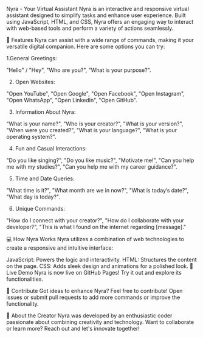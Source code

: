 Nyra - Your Virtual Assistant
Nyra is an interactive and responsive virtual assistant designed to simplify tasks and enhance user experience. Built using JavaScript, HTML, and CSS, Nyra offers an engaging way to interact with web-based tools and perform a variety of actions seamlessly.

🌟 Features
Nyra can assist with a wide range of commands, making it your versatile digital companion. Here are some options you can try:

1.General Greetings:

  "Hello" / "Hey",
  "Who are you?",
  "What is your purpose?".

2. Open Websites:

  "Open YouTube",
  "Open Google",
  "Open Facebook",
  "Open Instagram",
  "Open WhatsApp",
  "Open LinkedIn",
  "Open GitHub".

3. Information About Nyra:

  "What is your name?",
  "Who is your creator?",
  "What is your version?",
  "When were you created?",
  "What is your language?",
  "What is your operating system?".

4. Fun and Casual Interactions:

  "Do you like singing?",
  "Do you like music?",
  "Motivate me!",
  "Can you help me with my studies?",
  "Can you help me with my career guidance?".

5. Time and Date Queries:

  "What time is it?",
  "What month are we in now?",
  "What is today’s date?",
  "What day is today?".

6. Unique Commands:

  "How do I connect with your creator?",
  "How do I collaborate with your developer?",
  "This is what I found on the internet regarding [message]."

💻 How Nyra Works
Nyra utilizes a combination of web technologies to create a responsive and intuitive interface:

JavaScript: Powers the logic and interactivity.
HTML: Structures the content on the page.
CSS: Adds sleek design and animations for a polished look.
🚀 Live Demo
Nyra is now live on GitHub Pages! Try it out and explore its functionalities.

🤝 Contribute
Got ideas to enhance Nyra? Feel free to contribute! Open issues or submit pull requests to add more commands or improve the functionality.

👤 About the Creator
Nyra was developed by an enthusiastic coder passionate about combining creativity and technology. Want to collaborate or learn more? Reach out and let's innovate together!
